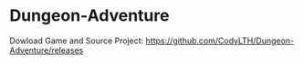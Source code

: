 # Dungeon-Adventure
Dowload Game and Source Project: 
https://github.com/CodyLTH/Dungeon-Adventure/releases
